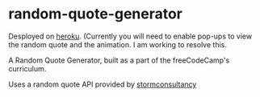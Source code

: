 # random-quote-generator
<p>Desployed on <a href="https://js-quote-generator.herokuapp.com">heroku</a>. (Currently you will need to enable pop-ups to
 view the random quote and the animation. I am working to resolve this.</p>
<p>A Random Quote Generator, built as a part of the freeCodeCamp's curriculum.</p>
<p>Uses a random quote API provided by <a href="https://stormconsultancy.co.uk/">stormconsultancy</a></p>
